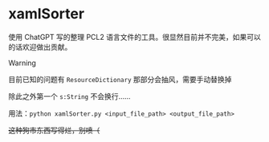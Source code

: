 # xamlSorter

使用 ChatGPT 写的整理 PCL2 语言文件的工具。很显然目前并不完美，如果可以的话欢迎做出贡献。

> [!WARNING]
> 目前已知的问题有 `ResourceDictionary` 那部分会抽风，需要手动替换掉
> 
> 除此之外第一个 `s:String` 不会换行……

用法：`python xamlSorter.py <input_file_path> <output_file_path>`

~~这种狗市东西写得烂，别喷（~~